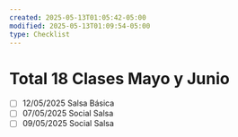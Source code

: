 ```yaml
---
created: 2025-05-13T01:05:42-05:00
modified: 2025-05-13T01:09:54-05:00
type: Checklist
---
```


# Total 18 Clases Mayo y Junio

- [ ] 12/05/2025 Salsa Básica
- [ ] 07/05/2025 Social Salsa
- [ ] 09/05/2025 Social Salsa
